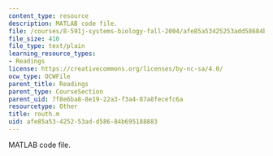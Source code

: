 ```yaml
---
content_type: resource
description: MATLAB code file.
file: /courses/8-591j-systems-biology-fall-2004/afe85a53425253add58684b695188883_routh.m
file_size: 410
file_type: text/plain
learning_resource_types:
- Readings
license: https://creativecommons.org/licenses/by-nc-sa/4.0/
ocw_type: OCWFile
parent_title: Readings
parent_type: CourseSection
parent_uid: 7f8e6ba8-8e19-22a3-f3a4-87a8fecefc6a
resourcetype: Other
title: routh.m
uid: afe85a53-4252-53ad-d586-84b695188883
---
```

MATLAB code file.